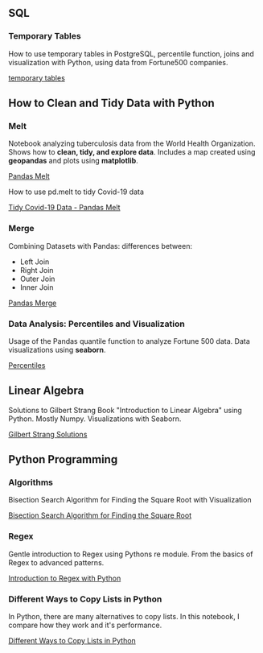 ## SQL


### Temporary Tables

How to use temporary tables in PostgreSQL, percentile function, joins and visualization with Python, using data from Fortune500 companies.

[temporary tables](./SQL/SQL_temporary_tables.ipynb)

## How to Clean and Tidy Data with Python 

### Melt

Notebook analyzing tuberculosis data from the World Health Organization. Shows how to **clean, tidy, and explore data**. Includes a map created using **geopandas** and plots using **matplotlib**.

[Pandas Melt](./Python_Data_Cleaning/Data_Cleaning-Pandas-melt-str.ipynb)

How to use pd.melt to tidy Covid-19 data

[Tidy Covid-19 Data - Pandas Melt](./Python_Data_Cleaning/COVID-19.ipynb)

### Merge

Combining Datasets with Pandas: differences between:

* Left Join
* Right Join
* Outer Join
* Inner Join

[Pandas Merge](./Python_Data_Cleaning/Combining_Datasets_with_Pandas.ipynb)

### Data Analysis: Percentiles and Visualization

Usage of the Pandas quantile function to analyze Fortune 500 data. Data visualizations using **seaborn**.

[Percentiles](./Python_Data_Cleaning/Quantile.ipynb)

## Linear Algebra

Solutions to Gilbert Strang Book "Introduction to Linear Algebra" using Python. Mostly Numpy. Visualizations with Seaborn.

[Gilbert Strang Solutions](./Linear_Algebra/Gilbert_Strang_Solutions/Gilbert%20Strang%20Solutions.ipynb)

## Python Programming

### Algorithms

Bisection Search Algorithm for Finding the Square Root with Visualization

[Bisection Search Algorithm for Finding the Square Root](./Python_Programming/bisection_search.ipynb)

### Regex

Gentle introduction to Regex using Pythons re module. From the basics of Regex to advanced patterns.

[Introduction to Regex with Python](./Python_Programming/regex-2020-03-19.ipynb)

### Different Ways to Copy Lists in Python

In Python, there are many alternatives to copy lists. In this notebook, I compare how they work and it's performance.

[Different Ways to Copy Lists in Python](./Python_Programming/python_copy_list.ipynb)